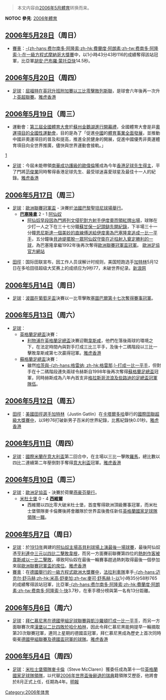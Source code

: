 > 本文内容由[2006年5月體育](https://zh.wikipedia.org/wiki/2006年5月體育)转换而来。


__NOTOC__ **參見**: [2006年體育](https://zh.wikipedia.org/wiki/2006年體育 "wikilink")

## [2006年](../Page/2006年.md "wikilink")[5月28日](../Page/5月28日.md "wikilink")（周日）

  - [賽車](../Page/賽車.md "wikilink")：[-{zh-hans:费尔南多·阿隆索;zh-hk:費蘭度·阿朗素;zh-tw:费南多·阿隆索;}-在](../Page/费尔南多·阿隆索.md "wikilink")[一級方程式](https://zh.wikipedia.org/wiki/一級方程式 "wikilink")[摩納哥大獎賽](../Page/摩納哥大獎賽.md "wikilink")中，以1小時43分43秒116的成績奪得該站冠軍，比亞軍[胡安·巴布羅·蒙托亞快](https://zh.wikipedia.org/wiki/胡安·巴布羅·蒙托亞 "wikilink")14.5秒。

## [2006年](../Page/2006年.md "wikilink")[5月20日](../Page/5月20日.md "wikilink")（周四）

  - [足球](../Page/足球.md "wikilink")：[屈福特在](https://zh.wikipedia.org/wiki/屈福特 "wikilink")[英冠升班附加賽以三比零擊敗](https://zh.wikipedia.org/wiki/英冠 "wikilink")[列斯聯](https://zh.wikipedia.org/wiki/列斯聯 "wikilink")，是球會六年後再一次升上[英超聯賽](https://zh.wikipedia.org/wiki/英超 "wikilink")。[雅虎香港](http://hk.sports.yahoo.com/060522/61/1o1i4.html)

## [2006年](../Page/2006年.md "wikilink")[5月19日](../Page/5月19日.md "wikilink")（周三）

  - 運動會：[第三屆全國體育大會](../Page/第三屆全國體育大會.md "wikilink")於[蘇州金鵝湖進行開幕禮](https://zh.wikipedia.org/wiki/蘇州金鵝湖 "wikilink")，全國體育大會是非[奧運項目的全國性運動會](https://zh.wikipedia.org/wiki/奧運 "wikilink")，目的是為了「促進[中國](../Page/中國.md "wikilink")的[體育事業全面發展](https://zh.wikipedia.org/wiki/體育 "wikilink")，並推動中國非奧運項目的普及和提高，推進全民健身的開展，促進中國優秀非奧運體育項目向全世界推廣，儘快與世界運動會接軌。」

[1](https://web.archive.org/web/20160304190240/http://sports.eastday.com/eastday/sports/node72135/node72473/node80509/userobject1ai2050082.html)

  - [足球](../Page/足球.md "wikilink")：今屆未能帶領[南華成功護級的](https://zh.wikipedia.org/wiki/南華 "wikilink")[歐偉倫](../Page/歐偉倫.md "wikilink")獲成為今年[香港足球先生得主](../Page/香港足球明星選舉.md "wikilink")，平了門將[范俊業](../Page/范俊業.md "wikilink")同時奪得香港足球先生、最受球迷喜愛球星及最佳十一人的紀錄。[雅虎香港](http://hk.sports.yahoo.com/060519/42/1nzmx.html)

## [2006年](../Page/2006年.md "wikilink")[5月17日](../Page/5月17日.md "wikilink")（周三）

  - [足球](../Page/足球.md "wikilink")：[歐洲聯賽冠軍盃](https://zh.wikipedia.org/wiki/2005年至2006年歐洲聯賽冠軍盃 "wikilink") - 決賽於[法國](https://zh.wikipedia.org/wiki/法國 "wikilink")[巴黎](../Page/巴黎.md "wikilink")[聖坦尼球場舉行](https://zh.wikipedia.org/wiki/聖坦尼球場 "wikilink")。
      - **[巴塞隆拿](https://zh.wikipedia.org/wiki/巴塞隆拿足球會 "wikilink")** 2 - 1 [阿仙奴](https://zh.wikipedia.org/wiki/阿仙奴 "wikilink")　
          - [阿仙奴早段因為門將](https://zh.wikipedia.org/wiki/阿仙奴 "wikilink")[列文侵犯對方射手](https://zh.wikipedia.org/wiki/列文 "wikilink")[伊度奧而領紅牌出場](https://zh.wikipedia.org/wiki/伊度奧 "wikilink")，球隊在少打一人之下在三十七分鐘[蘇甘保一記頭鎚先開紀錄](https://zh.wikipedia.org/wiki/蘇甘保 "wikilink")，下半場三十一分鐘[恩尼斯達一個美妙的直線傅送給](https://zh.wikipedia.org/wiki/恩尼斯達 "wikilink")[伊度奧為巴塞隆拿追成一比一平手](https://zh.wikipedia.org/wiki/伊度奧 "wikilink")，五分鐘後[貝迪堤擺脫一眾阿仙奴守衛在近柱射入奠定勝利的一球](https://zh.wikipedia.org/wiki/貝迪堤 "wikilink")，為巴塞隆拿繼1992年後再次奪得[歐洲聯賽冠軍盃冠軍](https://zh.wikipedia.org/wiki/歐洲聯賽冠軍盃 "wikilink")。 [歐洲足協官方網站](http://www.uefa.com/)

<!-- end list -->

  - [田徑](https://zh.wikipedia.org/wiki/田徑 "wikilink")：国际田联宣布，因工作人员误解计时规则，美国短跑选手[加特林](https://zh.wikipedia.org/wiki/加特林 "wikilink")5月12日在多哈田径超级大奖赛上的成绩应为9秒77，未破世界纪录。[新浪网](http://sports.sina.com.cn/o/2006-05-17/18542218527.shtml)

## [2006年](../Page/2006年.md "wikilink")[5月14日](../Page/5月14日.md "wikilink")（周日）

  - [足球](../Page/足球.md "wikilink")：[波圖在](https://zh.wikipedia.org/wiki/波圖足球會 "wikilink")[葡萄牙盃](../Page/葡萄牙盃.md "wikilink")決賽以一比零擊敗[塞圖巴爾第十七次奪得賽事冠軍](https://zh.wikipedia.org/wiki/塞图巴尔足球俱乐部 "wikilink")。

## [2006年](../Page/2006年.md "wikilink")[5月13日](../Page/5月13日.md "wikilink")（周六）

  - [足球](../Page/足球.md "wikilink")：
      - [英格蘭足總盃](../Page/英格蘭足總盃.md "wikilink")決賽：
          - [利物浦在](https://zh.wikipedia.org/wiki/利物浦足球會 "wikilink")[英格蘭足總盃](../Page/英格蘭足總盃.md "wikilink")決賽迎戰[韋斯咸](https://zh.wikipedia.org/wiki/韋斯咸 "wikilink")，他們在落後兩球的環境之下，在法定時間內與對手打成三比三平手，及後十二碼階段以三比一擊敗韋斯咸第七次贏得冠軍。[雅虎香港](http://hk.sports.yahoo.com/060513/42/1nso5.html)
      - [蘇格蘭足總盃](../Page/蘇格蘭足總盃.md "wikilink")決賽：
          - 雖然[哈茨與](../Page/哈茨足球俱乐部.md "wikilink")[-{zh-hans:格雷纳; zh-hk:格雷那;}-打成一比一平手](../Page/格雷纳足球俱乐部.md "wikilink")，但對手在十二碼階段連失兩球令赫斯自1998年後再次奪得[蘇格蘭足總盃](../Page/蘇格蘭足總盃.md "wikilink")冠軍，同時赫斯成為八年內首支非[格拉斯哥流浪及](https://zh.wikipedia.org/wiki/格拉斯哥流浪 "wikilink")[些路迪的足總盃冠軍隊伍](https://zh.wikipedia.org/wiki/些路迪 "wikilink")。

## [2006年](../Page/2006年.md "wikilink")[5月12日](../Page/5月12日.md "wikilink")（周五）

  - [田徑](https://zh.wikipedia.org/wiki/田徑 "wikilink")：[美國田徑選手](https://zh.wikipedia.org/wiki/美國 "wikilink")[加特林](https://zh.wikipedia.org/wiki/加特林 "wikilink")（Justin Gatlin）在[卡塔爾](https://zh.wikipedia.org/wiki/卡塔爾 "wikilink")[多哈](../Page/多哈.md "wikilink")舉行的[國際田聯超級大獎賽中](https://zh.wikipedia.org/wiki/國際田聯超級大獎賽 "wikilink")，以9秒76打破新男子百米的世界紀錄，比舊紀錄快0.01秒。[雅虎香港](http://hk.sports.yahoo.com/060513/61/1nsfx.html)

## [2006年](../Page/2006年.md "wikilink")[5月11日](../Page/5月11日.md "wikilink")（周四）

  - [足球](../Page/足球.md "wikilink")：[國際米蘭在](https://zh.wikipedia.org/wiki/國際米蘭 "wikilink")[意大利盃](../Page/意大利盃.md "wikilink")第二回合中，在主場以三比一擊敗[羅馬](https://zh.wikipedia.org/wiki/羅馬足球會 "wikilink")，總比數以四比二連續第二年壓倒對手奪得[意大利盃](../Page/意大利盃.md "wikilink")冠軍。[雅虎香港](http://hk.sports.yahoo.com/060511/61/1nr5k.html)

## [2006年](../Page/2006年.md "wikilink")[5月10日](../Page/5月10日.md "wikilink")（周三）

  - [足球](../Page/足球.md "wikilink")：[歐洲足協盃](https://zh.wikipedia.org/wiki/2005年至2006年歐洲足協盃 "wikilink") - 決賽於荷蘭[燕豪芬舉行](https://zh.wikipedia.org/wiki/燕豪芬 "wikilink")。
      - [米杜士堡](https://zh.wikipedia.org/wiki/米杜士堡 "wikilink") 0 - 4 **[西維爾](https://zh.wikipedia.org/wiki/西維爾足球會 "wikilink")**
          - 西維爾以四比零大破米杜士堡，首度奪得歐洲頂級賽事冠軍，而米杜士堡領隊麥卡倫賽後將會離隊於世界盃後擔任新任[英格蘭國家足球隊領隊一職](https://zh.wikipedia.org/wiki/英格蘭國家足球隊 "wikilink")。

## [2006年](../Page/2006年.md "wikilink")[5月7日](../Page/5月7日.md "wikilink")（周日）

  - [足球](../Page/足球.md "wikilink")：於[1913年](../Page/1913年.md "wikilink")興建的[阿仙奴主場](https://zh.wikipedia.org/wiki/阿仙奴 "wikilink")[高貝利球場上演最後一場球賽](https://zh.wikipedia.org/wiki/高貝利球場 "wikilink")，最後阿仙奴憑[亨利連中三元以四比二擊敗](https://zh.wikipedia.org/wiki/蒂埃里·亨利 "wikilink")[韋根](https://zh.wikipedia.org/wiki/韋根足球會 "wikilink")，而另一方面賽前聯賽第四位的[熱刺作客被](https://zh.wikipedia.org/wiki/熱刺 "wikilink")[韋斯咸以一比二擊敗](https://zh.wikipedia.org/wiki/韋斯咸 "wikilink")，導致阿仙奴在最後一輪賽事趕過熱刺取得最後一個參加來屆[歐洲聯賽冠軍盃的席位](https://zh.wikipedia.org/wiki/歐洲聯賽冠軍盃 "wikilink")。[雅虎香港](https://archive.is/20130105233216/http://hk.news.yahoo.com/060508/3/1nm89.html)
  - [賽車](../Page/賽車.md "wikilink")：在[德國舉行的](https://zh.wikipedia.org/wiki/德國 "wikilink")[一級方程式](https://zh.wikipedia.org/wiki/一級方程式 "wikilink")[歐洲大獎賽中](https://zh.wikipedia.org/wiki/歐洲大獎賽 "wikilink")，[法拉利車隊](../Page/法拉利車隊.md "wikilink")車手[-{zh-hans:迈克尔·舒马赫;zh-hk:米高·舒麥加;zh-tw:麥可·舒馬赫;}-以](../Page/迈克尔·舒马赫.md "wikilink")1小時35分58秒765的成績奪得該站冠軍，比亞軍[-{zh-hans:费尔南多·阿隆索;zh-hk:費蘭度·阿朗素;zh-tw:费南多·阿隆索;}-快](../Page/费尔南多·阿隆索.md "wikilink")3.7秒，在車手積分榜與第一名有13分距離。

## [2006年](../Page/2006年.md "wikilink")[5月6日](../Page/5月6日.md "wikilink")（周六）

  - [足球](../Page/足球.md "wikilink")：[拜仁慕尼黑在](https://zh.wikipedia.org/wiki/拜仁慕尼黑 "wikilink")[德國甲組足球聯賽與](https://zh.wikipedia.org/wiki/德甲 "wikilink")[凱沙羅頓打成一比一平手](https://zh.wikipedia.org/wiki/凱沙羅頓 "wikilink")，而另一方面聯賽次席[漢堡以二比四敗於](https://zh.wikipedia.org/wiki/漢堡足球會 "wikilink")[哈化柏林](https://zh.wikipedia.org/wiki/哈化柏林 "wikilink")，因此令拜仁慕尼黑能夠提早一輪摘取第20次聯賽冠軍，連同上星期的德國盃冠軍，拜仁慕尼黑成為歷史上首次同時衛冕[德國甲組聯賽及](https://zh.wikipedia.org/wiki/德甲 "wikilink")[德國盃冠軍的球隊](https://zh.wikipedia.org/wiki/德國盃 "wikilink")。[雅虎香港](https://archive.is/20130105112944/http://hk.news.yahoo.com/060506/3/1nlav.html)

## [2006年](../Page/2006年.md "wikilink")[5月4日](../Page/5月4日.md "wikilink")（周四）

  - [足球](../Page/足球.md "wikilink")：[米杜士堡領隊](https://zh.wikipedia.org/wiki/米杜士堡 "wikilink")[麥卡倫](https://zh.wikipedia.org/wiki/麥卡倫 "wikilink")（Steve McClaren）獲委任成為第十一位[英格蘭國家足球隊領隊](https://zh.wikipedia.org/wiki/英格蘭國家足球隊 "wikilink")，以代替[2006年世界盃後辭退的](https://zh.wikipedia.org/wiki/2006年世界盃足球賽 "wikilink")[瑞典](../Page/瑞典.md "wikilink")籍領隊艾歷臣，他將會於8月正式上任，任期為4年。[明報](http://news.sina.com.hk/cgi-bin/news/show_news.cgi?ct=headlines&type=headlines&date=2006-05-05&id=1945118)

[Category:2006年体育](https://zh.wikipedia.org/wiki/Category:2006年体育 "wikilink")